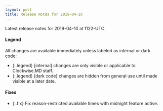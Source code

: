 ```yaml
---
layout: post
title: Release Notes for 2019-04-10
---
```


Latest release notes for 2019-04-10 at 1122-UTC.

<div class='legend' markdown='1'>

#### Legend

All changes are available immediately unless labeled as internal or dark code:

- {:.legend} [internal] changes are only visible or applicable to Clockwise.MD staff.
- {:.legend} [dark code] changes are hidden from general use until made visible at a later date.

</div>


<div class='fixes' markdown='1'>

#### Fixes

- {:.fix} Fix reason-restricted available times with midnight feature active.

</div>
